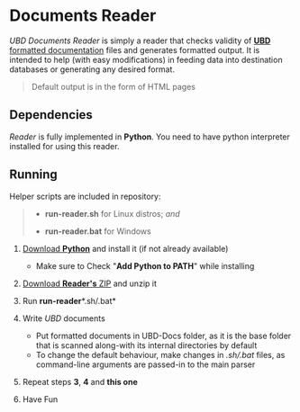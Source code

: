 # Documents Reader

*UBD Documents Reader* is simply a reader that checks validity of [**UBD** formatted documentation](https://github.com/ubrant/documents-format) files and generates formatted output. It is intended to help (with easy modifications) in feeding data into destination databases or generating any desired format.

> Default output is in the form of HTML pages

## Dependencies

*Reader* is fully implemented in **Python**. You need to have python interpreter installed for using this reader.

## Running

Helper scripts are included in repository:

> * **run-reader.sh** for Linux distros; *and*
> 
> * **run-reader.bat** for Windows


1. [Download **Python**](https://www.python.org/downloads/) and install it (if not already available)
    - Make sure to Check "**Add Python to PATH**" while installing

2. [Download **Reader's** ZIP](https://github.com/ubrant/documents-reader/archive/refs/heads/main.zip) and unzip it
3. Run **run-reader***.sh/.bat*
4. Write *UBD* documents
    - Put formatted documents in UBD-Docs folder, as it is the base folder that is scanned along-with its internal directories by default
    - To change the default behaviour, make changes in *.sh/.bat* files, as command-line arguments are passed-in to the main parser
5. Repeat steps **3**, **4** and **this one**
6. Have Fun
